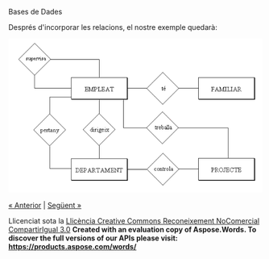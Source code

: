 Bases de Dades

Després d'incorporar les relacions, el nostre exemple quedarà: 





![ref1](relacio5.png)



[« Anterior](41_relaci.md) | [Següent »](42_atributs_de_relaci.md)

Llicenciat sota la [Llicència Creative Commons Reconeixement NoComercial CompartirIgual 3.0](http://creativecommons.org/licenses/by-nc-sa/3.0/)
**Created with an evaluation copy of Aspose.Words. To discover the full versions of our APIs please visit: https://products.aspose.com/words/**
